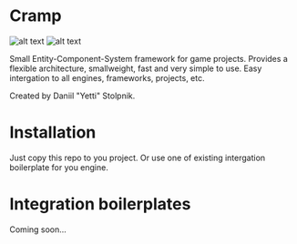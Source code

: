 # Cramp

![alt text](https://i.ibb.co/FDqDk98/cramp-logo-small.png)
![alt text](https://i.ibb.co/WzcNHcP/ds-logo-small.png)

Small Entity-Component-System framework for game projects. Provides a flexible architecture, smallweight, fast and very simple to use.
Easy intergation to all engines, frameworks, projects, etc. 

Created by Daniil "Yetti" Stolpnik.

# Installation

Just copy this repo to you project. Or use one of existing intergation boilerplate for you engine.

# Integration boilerplates

Coming soon...